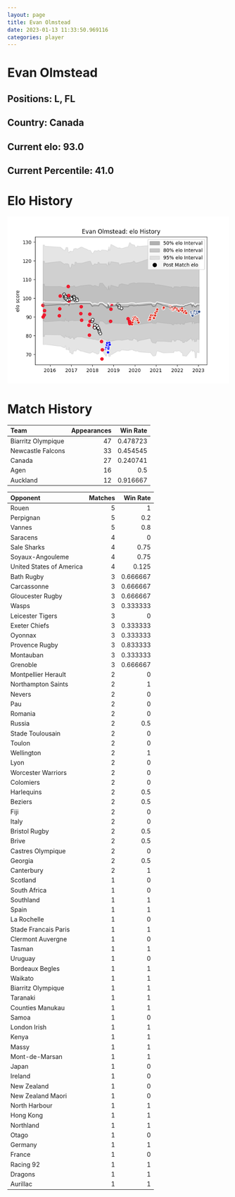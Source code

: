 ```yaml
---  
layout: page  
title: Evan Olmstead  
date: 2023-01-13 11:33:50.969116  
categories: player  
---
```

# Evan Olmstead

## Positions: L, FL

## Country: Canada

## Current elo: 93.0

## Current Percentile: 41.0

# Elo History


![elo history](history_EvanOlmstead.png)
# Match History


| Team               |   Appearances |   Win Rate |
|:-------------------|--------------:|-----------:|
| Biarritz Olympique |            47 |   0.478723 |
| Newcastle Falcons  |            33 |   0.454545 |
| Canada             |            27 |   0.240741 |
| Agen               |            16 |   0.5      |
| Auckland           |            12 |   0.916667 |

| Opponent                 |   Matches |   Win Rate |
|:-------------------------|----------:|-----------:|
| Rouen                    |         5 |   1        |
| Perpignan                |         5 |   0.2      |
| Vannes                   |         5 |   0.8      |
| Saracens                 |         4 |   0        |
| Sale Sharks              |         4 |   0.75     |
| Soyaux-Angouleme         |         4 |   0.75     |
| United States of America |         4 |   0.125    |
| Bath Rugby               |         3 |   0.666667 |
| Carcassonne              |         3 |   0.666667 |
| Gloucester Rugby         |         3 |   0.666667 |
| Wasps                    |         3 |   0.333333 |
| Leicester Tigers         |         3 |   0        |
| Exeter Chiefs            |         3 |   0.333333 |
| Oyonnax                  |         3 |   0.333333 |
| Provence Rugby           |         3 |   0.833333 |
| Montauban                |         3 |   0.333333 |
| Grenoble                 |         3 |   0.666667 |
| Montpellier Herault      |         2 |   0        |
| Northampton Saints       |         2 |   1        |
| Nevers                   |         2 |   0        |
| Pau                      |         2 |   0        |
| Romania                  |         2 |   0        |
| Russia                   |         2 |   0.5      |
| Stade Toulousain         |         2 |   0        |
| Toulon                   |         2 |   0        |
| Wellington               |         2 |   1        |
| Lyon                     |         2 |   0        |
| Worcester Warriors       |         2 |   0        |
| Colomiers                |         2 |   0        |
| Harlequins               |         2 |   0.5      |
| Beziers                  |         2 |   0.5      |
| Fiji                     |         2 |   0        |
| Italy                    |         2 |   0        |
| Bristol Rugby            |         2 |   0.5      |
| Brive                    |         2 |   0.5      |
| Castres Olympique        |         2 |   0        |
| Georgia                  |         2 |   0.5      |
| Canterbury               |         2 |   1        |
| Scotland                 |         1 |   0        |
| South Africa             |         1 |   0        |
| Southland                |         1 |   1        |
| Spain                    |         1 |   1        |
| La Rochelle              |         1 |   0        |
| Stade Francais Paris     |         1 |   1        |
| Clermont Auvergne        |         1 |   0        |
| Tasman                   |         1 |   1        |
| Uruguay                  |         1 |   0        |
| Bordeaux Begles          |         1 |   1        |
| Waikato                  |         1 |   1        |
| Biarritz Olympique       |         1 |   1        |
| Taranaki                 |         1 |   1        |
| Counties Manukau         |         1 |   1        |
| Samoa                    |         1 |   0        |
| London Irish             |         1 |   1        |
| Kenya                    |         1 |   1        |
| Massy                    |         1 |   1        |
| Mont-de-Marsan           |         1 |   1        |
| Japan                    |         1 |   0        |
| Ireland                  |         1 |   0        |
| New Zealand              |         1 |   0        |
| New Zealand Maori        |         1 |   0        |
| North Harbour            |         1 |   1        |
| Hong Kong                |         1 |   1        |
| Northland                |         1 |   1        |
| Otago                    |         1 |   0        |
| Germany                  |         1 |   1        |
| France                   |         1 |   0        |
| Racing 92                |         1 |   1        |
| Dragons                  |         1 |   1        |
| Aurillac                 |         1 |   1        |